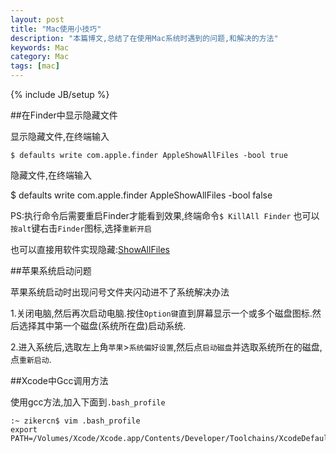 ```yaml
---
layout: post
title: "Mac使用小技巧"
description: "本篇博文,总结了在使用Mac系统时遇到的问题,和解决的方法"
keywords: Mac
category: Mac
tags: [mac]
---
```

{% include JB/setup %}

##在Finder中显示隐藏文件

显示隐藏文件,在终端输入

	$ defaults write com.apple.finder AppleShowAllFiles -bool true

隐藏文件,在终端输入

$ defaults write com.apple.finder AppleShowAllFiles -bool false 

PS:执行命令后需要重启Finder才能看到效果,终端命令`$ KillAll Finder` 也可以`按alt`键右击`Finder`图标,选择`重新开启`

也可以直接用软件实现隐藏:[ShowAllFiles](http://zikercn.com/sites/default/files/ShowAllFiles.zip)

##苹果系统启动问题

苹果系统启动时出现问号文件夹闪动进不了系统解决办法

1.关闭电脑,然后再次启动电脑.按住`Option键`直到屏幕显示一个或多个磁盘图标.然后选择其中第一个磁盘(系统所在盘)启动系统.

2.进入系统后,选取左上角`苹果`>`系统偏好设置`,然后点`启动磁盘`并选取系统所在的磁盘,点`重新启动`.

##Xcode中Gcc调用方法

使用gcc方法,加入下面到`.bash_profile`
	
	:~ zikercn$ vim .bash_profile
	export PATH=/Volumes/Xcode/Xcode.app/Contents/Developer/Toolchains/XcodeDefault.xctoolchain/usr/bin:/Volumes/Xcode/Xcode.app/Contents/Developer/usr/bin:$PATH

